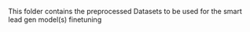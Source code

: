 This folder contains the preprocessed Datasets to be used for the smart lead gen model(s) finetuning
